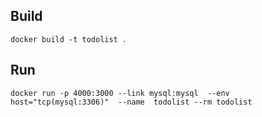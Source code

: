 ## Build
`docker build -t todolist .`

## Run
`docker run -p 4000:3000 --link mysql:mysql  --env host="tcp(mysql:3306)"  --name  todolist --rm todolist `